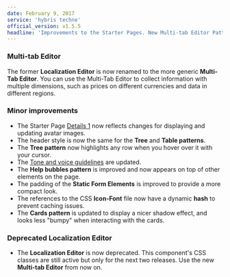 ```yaml
---
date: February 9, 2017
service: 'hybris techne'
official_version: v1.5.5
headline: 'Improvements to the Starter Pages. New Multi-tab Editor Pattern.'
---
```


### Multi-tab Editor 
The former **Localization Editor** is now renamed to the more generic **Multi-Tab Editor**. You can use the Multi-Tab Editor to collect information with multiple dimensions, such as prices on different currencies and data in different regions.

### Minor improvements
* The Starter Page [Details 1](https://techne.yaas.io/starterpages/details-1.html) now reflects changes for displaying and updating avatar images.
* The header style is now the same for the **Tree** and **Table patterns**.
* The **Tree pattern** now highlights any row when you hover over it with your cursor. 
* The [Tone and voice guidelines](https://techne.yaas.io/Guidelines.html#guidelines-tone-voice) are updated.
* The **Help bubbles pattern** is improved and now appears on top of other elements on the page.
* The padding of the **Static Form Elements** is improved to provide a more compact look.
* The references to the CSS **Icon-Font** file now have a dynamic **hash** to prevent caching issues.
* The **Cards pattern** is updated to display a nicer shadow effect, and looks less "bumpy" when interacting with the cards.

### Deprecated Localization Editor
* The **Localization Editor** is now deprecated. This component's CSS classes are still active but only for the next two releases. Use the new **Multi-tab Editor** from now on.